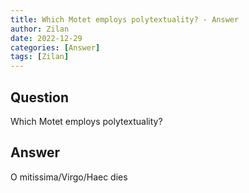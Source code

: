 ```yaml
---
title: Which Motet employs polytextuality? - Answer
author: Zilan
date: 2022-12-29
categories: [Answer]
tags: [Zilan]
---
```


## Question

Which Motet employs polytextuality?



## Answer

O mitissima/Virgo/Haec dies